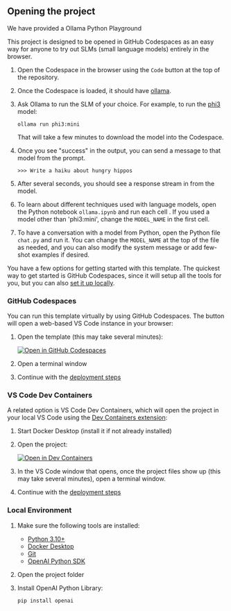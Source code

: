 ## Opening the project

We have provided a Ollama Python Playground

This project is designed to be opened in GitHub Codespaces as an easy way for anyone to try out SLMs (small language models) entirely in the browser.

1. Open the Codespace in the browser using the `Code` button at the top of the repository.
2. Once the Codespace is loaded, it should have [ollama](https://ollama.com/).
3. Ask Ollama to run the SLM of your choice. For example, to run the [phi3](https://ollama.com/library/phi3) model:

    ```shell
    ollama run phi3:mini
    ```

    That will take a few minutes to download the model into the Codespace.
4. Once you see "success" in the output, you can send a message to that model from the prompt.

    ```shell
    >>> Write a haiku about hungry hippos
    ```

5. After several seconds, you should see a response stream in from the model.
6. To learn about different techniques used with language models, open the Python notebook `ollama.ipynb` and run each cell . If you used a model other than 'phi3:mini', change the `MODEL_NAME` in the first cell.
7. To have a conversation with a model from Python, open the Python file `chat.py` and run it. You can change the `MODEL_NAME` at the top of the file as needed, and you can also modify the system message or add few-shot examples if desired.

You have a few options for getting started with this template.
The quickest way to get started is GitHub Codespaces, since it will setup all the tools for you, but you can also [set it up locally](#local-environment).

### GitHub Codespaces

You can run this template virtually by using GitHub Codespaces. The button will open a web-based VS Code instance in your browser:

1. Open the template (this may take several minutes):

    [![Open in GitHub Codespaces](https://github.com/codespaces/badge.svg)](https://codespaces.new/microsoft/phi-3cookbook)

2. Open a terminal window
3. Continue with the [deployment steps](#deployment)

### VS Code Dev Containers

A related option is VS Code Dev Containers, which will open the project in your local VS Code using the [Dev Containers extension](https://marketplace.visualstudio.com/items?itemName=ms-vscode-remote.remote-containers):

1. Start Docker Desktop (install it if not already installed)
2. Open the project:

    [![Open in Dev Containers](https://img.shields.io/static/v1?style=for-the-badge&label=Dev%20Containers&message=Open&color=blue&logo=visualstudiocode)](https://vscode.dev/redirect?url=vscode://ms-vscode-remote.remote-containers/cloneInVolume?url=https://github.com/microsoft/phi-3cookbook)

3. In the VS Code window that opens, once the project files show up (this may take several minutes), open a terminal window.
4. Continue with the [deployment steps](#deployment)

### Local Environment

1. Make sure the following tools are installed:

    * [Python 3.10+](https://www.python.org/downloads/)
    * [Docker Desktop](https://www.docker.com/products/docker-desktop/)
    * [Git](https://git-scm.com/downloads)
    * [OpenAI Python SDK](https://pypi.org/project/openai/)

2. Open the project folder

3. Install OpenAI Python Library:

    ```shell
    pip install openai
    ```
